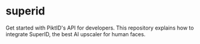 # superid
Get started with PiktID's API for developers. This repository explains how to integrate SuperID, the best AI upscaler for human faces.
